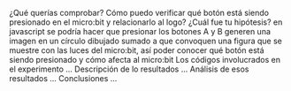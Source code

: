 ¿Qué querías comprobar?
Cómo puedo verificar qué botón está siendo presionado en el micro:bit y relacionarlo al logo?
¿Cuál fue tu hipótesis?
en javascript se podría hacer que presionar los botones A y B generen una imagen en un círculo dibujado sumado a que convoquen una figura que se muestre con las luces del micro:bit, así poder conocer qué botón
está siendo presionado y cómo afecta al micro:bit 
Los códigos involucrados en el experimento
...
Descripción de lo resultados
...
Análisis de esos resultados
...
Conclusiones
...
